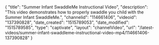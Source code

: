 {
    "title": "Summer Infant SwaddleMe Instructional Video",
    "description": "This video demonstrates how to properly swaddle you child with the Summer Infant SwaddleMe.",
    "channelid": "114661406",
    "videoid": "137390828",
    "date_created": "1515789053",
    "date_modified": "1515789585",
    "type": "captivate",
    "layout": "channelVideo",
    "url": "\/latest-videos\/summer-infant-swaddleme-instructional-video-mp4\/114661406-137390828"
}